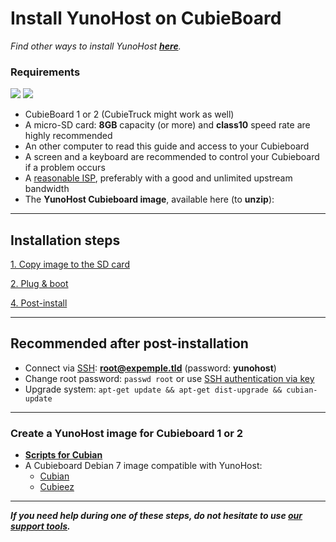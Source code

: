 # Install YunoHost on CubieBoard

*Find other ways to install YunoHost **[here](/install)**.*

### Requirements

<img src="https://yunohost.org/images/cubieboard2.png">
<img src="https://yunohost.org/images/micro-sd-card.jpg">

* CubieBoard 1 or 2 (CubieTruck might work as well)
* A micro-SD card: **8GB** capacity (or more) and **class10** speed rate are highly recommended
* An other computer to read this guide and access to your Cubieboard
* A screen and a keyboard are recommended to control your Cubieboard if a problem occurs
* A [reasonable ISP](/isp), preferably with a good and unlimited upstream bandwidth
* The **YunoHost Cubieboard image**, available here (to **unzip**):

---

## Installation steps

<a class="btn btn-lg btn-default" href="/copy_image">1. Copy image to the SD card</a>

<a class="btn btn-lg btn-default" href="/plug_and_boot">2. Plug & boot</a>

<a class="btn btn-lg btn-default" href="/postinstall">4. Post-install</a>

---

## Recommended after post-installation

* Connect via [SSH](ssh): **root@expemple.tld** (password: **yunohost**)
* Change root password: `passwd root` or use [SSH authentication via key](security)
* Upgrade system: `apt-get update && apt-get dist-upgrade && cubian-update`

---

### Create a YunoHost image for Cubieboard 1 or 2
* **[Scripts for Cubian](https://github.com/M5oul/Yunocubian)**
* A Cubieboard Debian 7 image compatible with YunoHost:
    * [Cubian](http://cubian.org/)
    * [Cubieez](http://www.cubieforums.com/index.php?topic=442.0)

---

***If you need help during one of these steps, do not hesitate to use [our support tools](/support).***